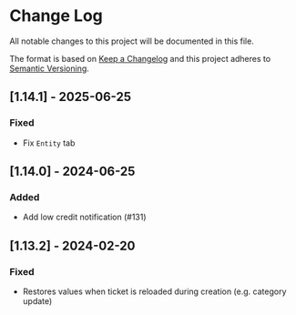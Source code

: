 # Change Log

All notable changes to this project will be documented in this file.

The format is based on [Keep a Changelog](http://keepachangelog.com/)
and this project adheres to [Semantic Versioning](http://semver.org/).

## [1.14.1] - 2025-06-25

### Fixed

- Fix `Entity` tab

## [1.14.0] - 2024-06-25

### Added

- Add low credit notification (#131)

## [1.13.2] - 2024-02-20

### Fixed

- Restores values when ticket is reloaded during creation (e.g. category update)
